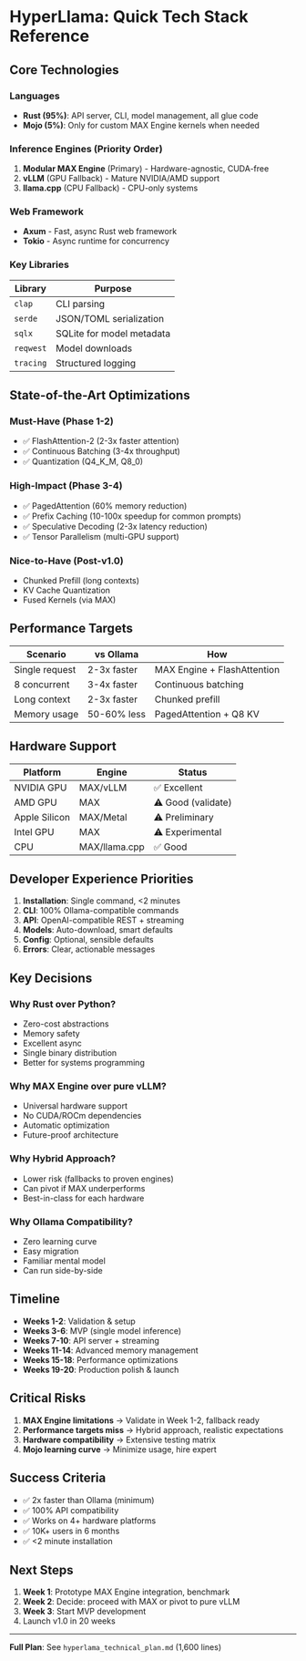 # HyperLlama: Quick Tech Stack Reference

## Core Technologies

### Languages
- **Rust (95%)**: API server, CLI, model management, all glue code
- **Mojo (5%)**: Only for custom MAX Engine kernels when needed

### Inference Engines (Priority Order)
1. **Modular MAX Engine** (Primary) - Hardware-agnostic, CUDA-free
2. **vLLM** (GPU Fallback) - Mature NVIDIA/AMD support
3. **llama.cpp** (CPU Fallback) - CPU-only systems

### Web Framework
- **Axum** - Fast, async Rust web framework
- **Tokio** - Async runtime for concurrency

### Key Libraries
| Library | Purpose |
|---------|---------|
| `clap` | CLI parsing |
| `serde` | JSON/TOML serialization |
| `sqlx` | SQLite for model metadata |
| `reqwest` | Model downloads |
| `tracing` | Structured logging |

## State-of-the-Art Optimizations

### Must-Have (Phase 1-2)
- ✅ FlashAttention-2 (2-3x faster attention)
- ✅ Continuous Batching (3-4x throughput)
- ✅ Quantization (Q4_K_M, Q8_0)

### High-Impact (Phase 3-4)
- ✅ PagedAttention (60% memory reduction)
- ✅ Prefix Caching (10-100x speedup for common prompts)
- ✅ Speculative Decoding (2-3x latency reduction)
- ✅ Tensor Parallelism (multi-GPU support)

### Nice-to-Have (Post-v1.0)
- Chunked Prefill (long contexts)
- KV Cache Quantization
- Fused Kernels (via MAX)

## Performance Targets

| Scenario | vs Ollama | How |
|----------|-----------|-----|
| Single request | 2-3x faster | MAX Engine + FlashAttention |
| 8 concurrent | 3-4x faster | Continuous batching |
| Long context | 2-3x faster | Chunked prefill |
| Memory usage | 50-60% less | PagedAttention + Q8 KV |

## Hardware Support

| Platform | Engine | Status |
|----------|--------|--------|
| NVIDIA GPU | MAX/vLLM | ✅ Excellent |
| AMD GPU | MAX | ⚠️ Good (validate) |
| Apple Silicon | MAX/Metal | ⚠️ Preliminary |
| Intel GPU | MAX | ⚠️ Experimental |
| CPU | MAX/llama.cpp | ✅ Good |

## Developer Experience Priorities

1. **Installation**: Single command, <2 minutes
2. **CLI**: 100% Ollama-compatible commands
3. **API**: OpenAI-compatible REST + streaming
4. **Models**: Auto-download, smart defaults
5. **Config**: Optional, sensible defaults
6. **Errors**: Clear, actionable messages

## Key Decisions

### Why Rust over Python?
- Zero-cost abstractions
- Memory safety
- Excellent async
- Single binary distribution
- Better for systems programming

### Why MAX Engine over pure vLLM?
- Universal hardware support
- No CUDA/ROCm dependencies
- Automatic optimization
- Future-proof architecture

### Why Hybrid Approach?
- Lower risk (fallbacks to proven engines)
- Can pivot if MAX underperforms
- Best-in-class for each hardware

### Why Ollama Compatibility?
- Zero learning curve
- Easy migration
- Familiar mental model
- Can run side-by-side

## Timeline

- **Weeks 1-2**: Validation & setup
- **Weeks 3-6**: MVP (single model inference)
- **Weeks 7-10**: API server + streaming
- **Weeks 11-14**: Advanced memory management
- **Weeks 15-18**: Performance optimizations
- **Weeks 19-20**: Production polish & launch

## Critical Risks

1. **MAX Engine limitations** → Validate in Week 1-2, fallback ready
2. **Performance targets miss** → Hybrid approach, realistic expectations
3. **Hardware compatibility** → Extensive testing matrix
4. **Mojo learning curve** → Minimize usage, hire expert

## Success Criteria

- ✅ 2x faster than Ollama (minimum)
- ✅ 100% API compatibility
- ✅ Works on 4+ hardware platforms
- ✅ 10K+ users in 6 months
- ✅ <2 minute installation

## Next Steps

1. **Week 1**: Prototype MAX Engine integration, benchmark
2. **Week 2**: Decide: proceed with MAX or pivot to pure vLLM
3. **Week 3**: Start MVP development
4. Launch v1.0 in 20 weeks

---

**Full Plan**: See `hyperlama_technical_plan.md` (1,600 lines)

